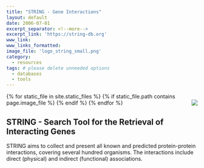 ```yaml
---
title: "STRING - Gene Interactions"
layout: default
date: 2006-07-01
excerpt_separator: <!--more-->
excerpt_link: 'https://string-db.org'
www_link:
www_links_formatted:
image_file: 'logo_string_small.png'
category:
  - resources
tags: # please delete unneeded options
  - databases
  - tools
---
```


{% for static_file in site.static_files %}
  {% if static_file.path contains page.image_file %}
<img style="float: right; max-width: 160px;" src="{{ static_file.path | relative_url}}" />
  {% endif %}
{% endfor %}

## STRING - Search Tool for the Retrieval of Interacting Genes

STRING aims to collect and present all known and predicted protein-protein interactions, covering several hundred organisms. The interactions include direct (physical) and indirect (functional) associations.

<!--more-->

